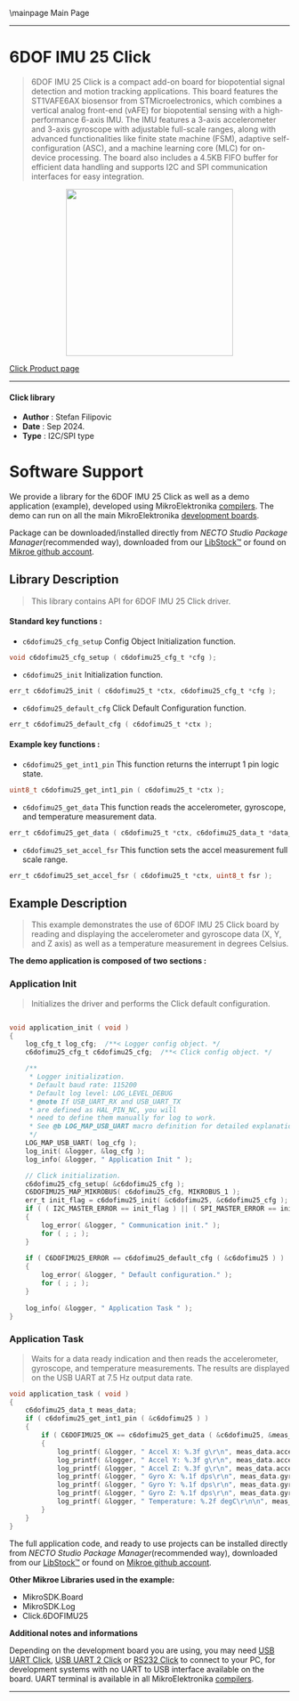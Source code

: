 \mainpage Main Page

---
# 6DOF IMU 25 Click

> 6DOF IMU 25 Click is a compact add-on board for biopotential signal detection and motion tracking applications. This board features the ST1VAFE6AX biosensor from STMicroelectronics, which combines a vertical analog front-end (vAFE) for biopotential sensing with a high-performance 6-axis IMU. The IMU features a 3-axis accelerometer and 3-axis gyroscope with adjustable full-scale ranges, along with advanced functionalities like finite state machine (FSM), adaptive self-configuration (ASC), and a machine learning core (MLC) for on-device processing. The board also includes a 4.5KB FIFO buffer for efficient data handling and supports I2C and SPI communication interfaces for easy integration.

<p align="center">
  <img src="https://download.mikroe.com/images/click_for_ide/6dofimu25_click.png" height=300px>
</p>

[Click Product page](https://www.mikroe.com/6dof-imu-25-click)

---


#### Click library

- **Author**        : Stefan Filipovic
- **Date**          : Sep 2024.
- **Type**          : I2C/SPI type


# Software Support

We provide a library for the 6DOF IMU 25 Click
as well as a demo application (example), developed using MikroElektronika
[compilers](https://www.mikroe.com/necto-studio).
The demo can run on all the main MikroElektronika [development boards](https://www.mikroe.com/development-boards).

Package can be downloaded/installed directly from *NECTO Studio Package Manager*(recommended way), downloaded from our [LibStock&trade;](https://libstock.mikroe.com) or found on [Mikroe github account](https://github.com/MikroElektronika/mikrosdk_click_v2/tree/master/clicks).

## Library Description

> This library contains API for 6DOF IMU 25 Click driver.

#### Standard key functions :

- `c6dofimu25_cfg_setup` Config Object Initialization function.
```c
void c6dofimu25_cfg_setup ( c6dofimu25_cfg_t *cfg );
```

- `c6dofimu25_init` Initialization function.
```c
err_t c6dofimu25_init ( c6dofimu25_t *ctx, c6dofimu25_cfg_t *cfg );
```

- `c6dofimu25_default_cfg` Click Default Configuration function.
```c
err_t c6dofimu25_default_cfg ( c6dofimu25_t *ctx );
```

#### Example key functions :

- `c6dofimu25_get_int1_pin` This function returns the interrupt 1 pin logic state.
```c
uint8_t c6dofimu25_get_int1_pin ( c6dofimu25_t *ctx );
```

- `c6dofimu25_get_data` This function reads the accelerometer, gyroscope, and temperature measurement data.
```c
err_t c6dofimu25_get_data ( c6dofimu25_t *ctx, c6dofimu25_data_t *data_out );
```

- `c6dofimu25_set_accel_fsr` This function sets the accel measurement full scale range.
```c
err_t c6dofimu25_set_accel_fsr ( c6dofimu25_t *ctx, uint8_t fsr );
```

## Example Description

> This example demonstrates the use of 6DOF IMU 25 Click board by reading and displaying 
the accelerometer and gyroscope data (X, Y, and Z axis) as well as a temperature measurement in degrees Celsius.

**The demo application is composed of two sections :**

### Application Init

> Initializes the driver and performs the Click default configuration.

```c

void application_init ( void )
{
    log_cfg_t log_cfg;  /**< Logger config object. */
    c6dofimu25_cfg_t c6dofimu25_cfg;  /**< Click config object. */

    /** 
     * Logger initialization.
     * Default baud rate: 115200
     * Default log level: LOG_LEVEL_DEBUG
     * @note If USB_UART_RX and USB_UART_TX 
     * are defined as HAL_PIN_NC, you will 
     * need to define them manually for log to work. 
     * See @b LOG_MAP_USB_UART macro definition for detailed explanation.
     */
    LOG_MAP_USB_UART( log_cfg );
    log_init( &logger, &log_cfg );
    log_info( &logger, " Application Init " );

    // Click initialization.
    c6dofimu25_cfg_setup( &c6dofimu25_cfg );
    C6DOFIMU25_MAP_MIKROBUS( c6dofimu25_cfg, MIKROBUS_1 );
    err_t init_flag = c6dofimu25_init( &c6dofimu25, &c6dofimu25_cfg );
    if ( ( I2C_MASTER_ERROR == init_flag ) || ( SPI_MASTER_ERROR == init_flag ) )
    {
        log_error( &logger, " Communication init." );
        for ( ; ; );
    }
    
    if ( C6DOFIMU25_ERROR == c6dofimu25_default_cfg ( &c6dofimu25 ) )
    {
        log_error( &logger, " Default configuration." );
        for ( ; ; );
    }
    
    log_info( &logger, " Application Task " );
}

```

### Application Task

> Waits for a data ready indication and then reads the accelerometer, gyroscope, and temperature
measurements. The results are displayed on the USB UART at 7.5 Hz output data rate.

```c
void application_task ( void )
{
    c6dofimu25_data_t meas_data;
    if ( c6dofimu25_get_int1_pin ( &c6dofimu25 ) ) 
    {
        if ( C6DOFIMU25_OK == c6dofimu25_get_data ( &c6dofimu25, &meas_data ) )
        {
            log_printf( &logger, " Accel X: %.3f g\r\n", meas_data.accel.x );
            log_printf( &logger, " Accel Y: %.3f g\r\n", meas_data.accel.y );
            log_printf( &logger, " Accel Z: %.3f g\r\n", meas_data.accel.z );
            log_printf( &logger, " Gyro X: %.1f dps\r\n", meas_data.gyro.x );
            log_printf( &logger, " Gyro Y: %.1f dps\r\n", meas_data.gyro.y );
            log_printf( &logger, " Gyro Z: %.1f dps\r\n", meas_data.gyro.z );
            log_printf( &logger, " Temperature: %.2f degC\r\n\n", meas_data.temperature );
        }
    }
}
```

The full application code, and ready to use projects can be installed directly from *NECTO Studio Package Manager*(recommended way), downloaded from our [LibStock&trade;](https://libstock.mikroe.com) or found on [Mikroe github account](https://github.com/MikroElektronika/mikrosdk_click_v2/tree/master/clicks).

**Other Mikroe Libraries used in the example:**

- MikroSDK.Board
- MikroSDK.Log
- Click.6DOFIMU25

**Additional notes and informations**

Depending on the development board you are using, you may need
[USB UART Click](https://www.mikroe.com/usb-uart-click),
[USB UART 2 Click](https://www.mikroe.com/usb-uart-2-click) or
[RS232 Click](https://www.mikroe.com/rs232-click) to connect to your PC, for
development systems with no UART to USB interface available on the board. UART
terminal is available in all MikroElektronika
[compilers](https://shop.mikroe.com/compilers).

---
